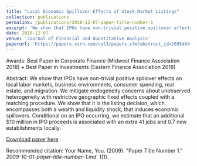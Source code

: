 ```yaml
---
title: "Local Economic Spillover Effects of Stock Market Listings"
collection: publications
permalink: /publications/2018-12-07-paper-title-number-1
excerpt: 'We show that IPOs have non-trivial positive spillover effects on local labor markets, business environments, consumer spending, real estate, and migration. We mitigate endogeneity concerns about unobserved heterogeneity with restrictive geographic fixed effects coupled with a matching procedure. We show that it is the listing decision, which encompasses both a wealth and liquidity shock, that induces economic spillovers. Conditional on an IPO occurring, we estimate that an additional $10 million in IPO proceeds is associated with an extra 41 jobs and 0.7 new establishments locally.'
date: 2018-12-07
venue: 'Journal of Financial and Quantitative Analysis'
paperurl: 'https://papers.ssrn.com/sol3/papers.cfm?abstract_id=2695464'
---
```

Awards: Best Paper in Corporate Finance (Midwest Finance Association 2018) +  Best Paper in Investments (Eastern Finance Association 2018)

Abstract: We show that IPOs have non-trivial positive spillover effects on local labor markets, business environments, consumer spending, real estate, and migration. We mitigate endogeneity concerns about unobserved heterogeneity with restrictive geographic fixed effects coupled with a matching procedure. We show that it is the listing decision, which encompasses both a wealth and liquidity shock, that induces economic spillovers. Conditional on an IPO occurring, we estimate that an additional $10 million in IPO proceeds is associated with an extra 41 jobs and 0.7 new establishments locally.

[Download paper here](http://PracticeGitForExample.github.io/files/paper1.pdf)

Recommended citation: Your Name, You. (2009). "Paper Title Number 1." <i>2009-10-01-paper-title-number-1.md</i>. 1(1).
